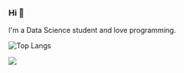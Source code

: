 
### Hi 👋
I'm a Data Science student and love programming.

![Top Langs](https://github-readme-stats.vercel.app/api/top-langs/?username=thenielfarias&theme=tokyonight)

[<img src="https://img.shields.io/badge/linkedin-%230077B5.svg?&style=for-the-badge&logo=linkedin&logoColor=white" />](https://www.linkedin.com/in/fariasdaniel/)
